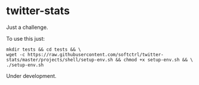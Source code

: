 # twitter-stats
Just a challenge.

To use this just:

```
mkdir tests && cd tests && \
wget -c https://raw.githubusercontent.com/softctrl/twitter-stats/master/projects/shell/setup-env.sh && chmod +x setup-env.sh && \
./setup-env.sh
```

Under development.
